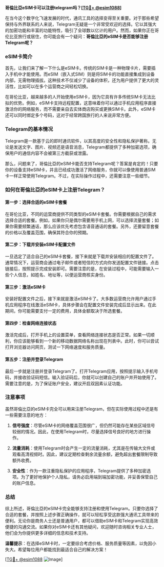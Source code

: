 **哥倫比亞eSIM卡可以注册telegram吗？[[TG💪+ @esim1088](https://t.me/s/esim1088)]**

在当今这个数字化飞速发展的时代，通讯工具的选择变得至关重要。对于那些希望保持与外界联系的人来说，Telegram无疑是一个非常受欢迎的选择。它以其强大的加密功能和丰富的功能特性，吸引了全球数以亿计的用户。然而，如果你正在哥伦比亚旅行或居住，你可能会有一个疑问：**哥倫比亞的eSIM卡是否能够注册Telegram呢？**

### eSIM卡简介

首先，让我们来了解一下什么是eSIM卡。传统的SIM卡是一种物理卡片，需要插入手机中才能使用。而eSIM（嵌入式SIM）则是将SIM卡的功能直接集成到设备内部，无需物理插拔。这种技术不仅减少了设备的体积，还为用户提供了更大的灵活性，比如可以在多个运营商之间轻松切换。

在哥伦比亚，越来越多的人开始使用eSIM卡，因为它具有许多传统SIM卡无法比拟的优势。例如，eSIM卡支持远程配置，这意味着你可以通过手机应用程序直接激活你的网络服务，而不需要亲自去实体商店购买或更换SIM卡。此外，eSIM卡还可以同时绑定多个号码，这对于经常跨国旅行的人来说非常方便。

### Telegram的基本情况

Telegram是一款基于云的即时通讯软件，以其高度的安全性和隐私保护著称。无论是发送文字、图片、视频还是语音消息，Telegram都提供了多种加密选项，确保用户的通信内容不会被第三方截获或泄露。

那么，问题来了，哥倫比亞的eSIM卡能否支持Telegram呢？答案是肯定的！只要你的设备支持eSIM卡，并且已经成功激活了网络服务，你就可以像使用普通SIM卡一样正常使用Telegram。不过，在实际操作过程中，还需要注意一些细节。

### 如何在哥倫比亞的eSIM卡上注册Telegram？

#### 第一步：选择合适的eSIM卡套餐

在哥伦比亚，不同的运营商提供不同类型的eSIM卡套餐。你需要根据自己的需求选择合适的套餐。例如，如果你只是偶尔需要用手机上网，可以选择流量套餐；如果你需要频繁通话，那么应该优先考虑包含语音通话的套餐。另外，还要留意套餐的价格以及覆盖范围，确保其符合你的预期。

#### 第二步：下载并安装eSIM卡配置文件

一旦选定了适合自己的eSIM卡套餐，接下来就是下载并安装相应的配置文件了。通常情况下，运营商会通过电子邮件或者短信的方式向你发送配置文件链接。点击链接后，按照提示完成安装即可。需要注意的是，在安装过程中，可能需要输入一些个人信息，如姓名、地址等，以便运营商核实身份。

#### 第三步：激活eSIM卡

安装好配置文件之后，接下来就是激活eSIM卡了。大多数运营商允许用户通过手机应用程序在线激活eSIM卡，具体步骤会在配置文件安装完成后显示出来。在此期间，你可能需要支付一定的费用，具体金额取决于所选套餐。

#### 第四步：检查网络连接状态

激活完成后，打开手机上的设置菜单，查看网络连接状态是否正常。如果一切顺利，你应该能够看到一个新的移动数据网络名称出现在列表中。此时，你可以尝试打开浏览器访问网页，测试一下网络速度和服务质量。

#### 第五步：注册并登录Telegram

最后一步就是注册并登录Telegram了。打开Telegram应用，按照提示输入手机号码，并接收验证码短信。输入验证码后，你就可以创建自己的账户并开始使用了。需要注意的是，为了保证账户安全，建议开启双因素认证功能。

### 注意事项

虽然哥倫比亞的eSIM卡完全可以用来注册Telegram，但在实际使用过程中还是有一些需要注意的地方：

1. **信号强度**：尽管eSIM卡的网络覆盖范围很广，但仍然可能存在某些区域信号较弱的情况。因此，在使用Telegram时，尽量选择信号良好的地方进行操作。
   
2. **流量消耗**：使用Telegram时会产生一定的流量消耗，尤其是在传输大文件或观看高清视频时。因此，建议定期检查剩余流量余额，避免超出套餐限制导致额外收费。

3. **安全性**：作为一款注重隐私保护的应用程序，Telegram提供了多种加密选项。为了更好地保护个人隐私，请务必启用端到端加密功能，并妥善保管自己的账户信息。

### 总结

综上所述，哥倫比亞的eSIM卡完全能够支持注册和使用Telegram。只要你选择了合适的套餐，并按照上述步骤正确操作，就可以轻松享受这款强大通讯工具带来的便利。无论你是商务人士还是普通用户，都可以借助eSIM卡和Telegram实现高效便捷的沟通交流。如果你对eSIM卡还有其他疑问，欢迎随时咨询相关专业人士，他们会为你提供更多详细的信息和技术支持。

**温馨提示**：在选择eSIM卡时，一定要综合考虑价格、服务质量等因素，以免因小失大。希望每位用户都能找到最适合自己的解决方案！

[[TG💪+ @esim1088](https://t.me/s/esim1088) ![Image](https://i.postimg.cc/4NQfJmqS/Snipaste-2025-05-13-00-14-12.png)]
